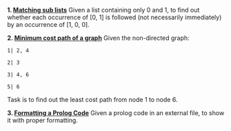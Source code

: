 **1. [Matching sub lists](https://github.com/anubhab91/PrologTests/blob/master/1%20(Matching%20sub%20lists).pl)**
 Given a list containing only 0 and 1, to find out whether each occurrence of [0, 1] is followed (not necessarily immediately) by an occurrence of [1, 0, 0]. 

 
**2. [Minimum cost path of a graph](https://github.com/anubhab91/PrologTests/blob/master/2%20(Minimum%20cost%20path%20of%20a%20graph).pl)**
 Given the non-directed graph:
 
	1| 2, 4
	
	2| 3
	
	3| 4, 6
	
	5| 6
	
Task is to find out the least cost path from node 1 to node 6. 


**3. [Formatting a Prolog Code](https://github.com/anubhab91/PrologTests/blob/master/3%20(Formatting%20a%20Prolog%20Code).pl)**
 Given a prolog code in an external file, to show it with proper formatting.